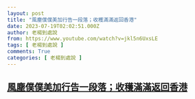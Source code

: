 ```yaml
---
layout: post
title: "風塵僕僕美加行告一段落；收穫滿滿返回香港"
date: 2023-07-19T02:02:51.000Z
author: 老楊到處說
from: https://www.youtube.com/watch?v=jkl5n6UxsLE
tags: [ 老楊到處說 ]
comments: True
categories: [ 老楊到處說 ]
---
```

<!--1689732171000-->
[風塵僕僕美加行告一段落；收穫滿滿返回香港](https://www.youtube.com/watch?v=jkl5n6UxsLE)
------

<div>

</div>
